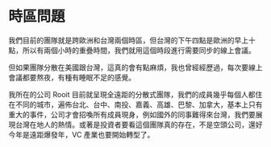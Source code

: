 # 時區問題

我們目前的團隊就是跨歐洲和台灣兩個時區，但台灣的下午四點是歐洲的早上十點，所以有兩個小時的重疊時間，我們就用這個時段進行需要同步的線上會議。

但如果團隊分散在美國跟台灣，這真的會有點麻煩，我也曾經經歷過，每次要線上會議都要熬夜，有種有睡眠不足的感覺。

我所在的公司 Rooit 目前就呈現全遠距的分散式團隊，我們的成員幾乎每個人都住在不同的城市，遍佈台北、台中、南投、嘉義、高雄、巴黎、加拿大，基本上只有重大的事件，公司才會招喚所有成員現身，例如國外的同事難得來台灣，我們要展現台灣在地人的熱情。或著是投資者要看這個團隊真的存在，不是空頭公司，還好今年是遠距爆發年，VC 產業也要開始轉型了。

